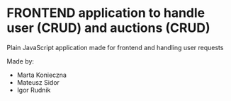 # FRONTEND application to handle user (CRUD) and auctions (CRUD)
Plain JavaScript application made for frontend and handling
user requests 

Made by:
- Marta Konieczna
- Mateusz Sidor
- Igor Rudnik
    